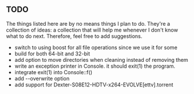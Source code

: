 ## TODO ##
The things listed here are by no means things I plan to do. They're a collection of ideas: a collection that will help me whenever I don't know what to do next. Therefore, feel free to add suggestions.
 - switch to using boost for all file operations since we use it for some
 - build for both 64-bit and 32-bit
 - add option to move directories when cleaning instead of removing them
 - write an exception printer in Console. it should exit(1) the program.
 - integrate exit(1) into Console::f()
 - add --overwrite option
 - add support for Dexter-S08E12-HDTV-x264-EVOLVE[ettv].torrent
